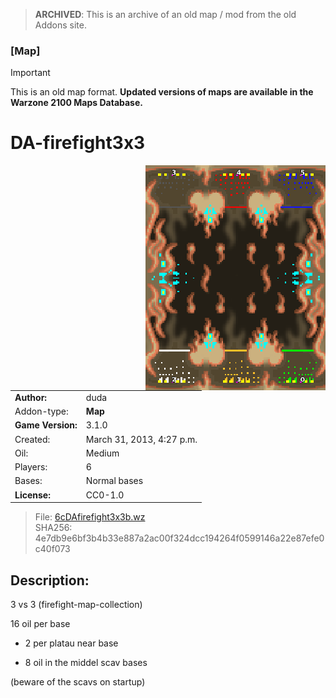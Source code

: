 > **ARCHIVED**: This is an archive of an old map / mod from the old Addons site.

### [Map]

> [!IMPORTANT]
> This is an old map format. **Updated versions of maps are available in the Warzone 2100 Maps Database.**

# DA-firefight3x3

<img src="./preview.jpg" align="right" />

| | |
| - | - |
| __Author:__ | duda |
| Addon-type: | __Map__ |
| __Game Version:__ | 3.1.0 |
| Created: | March 31, 2013, 4:27 p.m. |
| Oil: | Medium |
| Players: | 6 |
| Bases: | Normal bases |
| __License:__ | CC0-1.0 |

> File: [6cDAfirefight3x3b.wz](https://github.com/Warzone2100/old-addons-site/raw/main/assets/94/6cDAfirefight3x3b.wz)  
> SHA256: 4e7db9e6bf3b4b33e887a2ac00f324dcc194264f0599146a22e87efe0c40f073

## Description:

3 vs 3 (firefight-map-collection) 

16 oil per base 

 + 2 per platau near base

 + 8 oil in the middel scav bases 

(beware of the scavs on startup)

